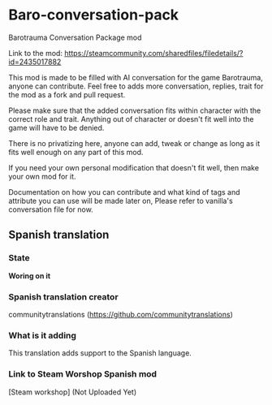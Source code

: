 # Baro-conversation-pack
Barotrauma Conversation Package mod

Link to the mod: https://steamcommunity.com/sharedfiles/filedetails/?id=2435017882

This mod is made to be filled with AI conversation for the game Barotrauma, anyone can contribute.
Feel free to adds more conversation, replies, trait for the mod as a fork and pull request.

Please make sure that the added conversation fits within character with the correct role and trait.
Anything out of character or doesn't fit well into the game will have to be denied.

There is no privatizing here, anyone can add, tweak or change as long as it fits well enough on any part of this mod.

If you need your own personal modification that doesn't fit well, then make your own mod for it.

Documentation on how you can contribute and what kind of tags and attribute you can use will be made later on, 
Please refer to vanilla's conversation file for now.

## Spanish translation
### State
 **Woring on it**
### Spanish translation creator
  communitytranslations (https://github.com/communitytranslations)
### What is it adding
 This translation adds support to the Spanish language.
### Link to Steam Worshop Spanish mod
 [Steam workshop] (Not Uploaded Yet)
